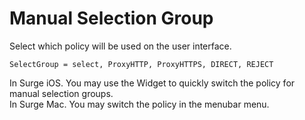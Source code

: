 Manual Selection Group
======================

Select which policy will be used on the user interface.

`SelectGroup = select, ProxyHTTP, ProxyHTTPS, DIRECT, REJECT`

In Surge iOS. You may use the Widget to quickly switch the policy for manual selection groups.  
In Surge Mac. You may switch the policy in the menubar menu.